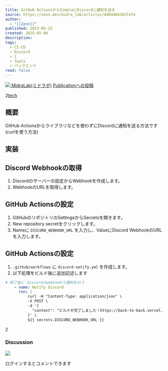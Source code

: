 ```yaml
---
title: GitHub ActionsからSimpleにDiscordに通知を送る
source: https://zenn.dev/midra_lab/articles/d404404365fef4
author:
  - "[[Zenn]]"
published: 2023-05-23
created: 2025-05-06
description: 
tags:
  - CI-CD
  - Discord
  - 1
  - Tools
  - バックエンド
read: false
---
```

[![](https://storage.googleapis.com/zenn-user-upload/avatar/c00b4e0b95.jpeg) MidraLab(ミドラボ)](https://zenn.dev/p/midra_lab) [Publicationへの投稿](https://zenn.dev/faq#what-is-publication)

2[tech](https://zenn.dev/tech-or-idea)

## 概要

GitHub Actionsからライブラリなどを使わずにDiscordに通知を送る方法です(curlを使う方法)

## 実装

## Discord Webhookの取得

1. Discordのサーバーの設定からWebhookを作成します。
2. WebhookのURLを取得します。

## GitHub Actionsの設定

1. GitHubのリポジトリのSettingsからSecretsを開きます。
2. New repository secretをクリックします。
3. Nameに `DISCORD_WEBHOOK_URL` を入力し、ValueにDiscord WebhookのURLを入力します。

## GitHub Actionsの設定

1. `.github/workflows` に `discord-notify.yml` を作成します。
2. 以下処理をビルド後に追加記述します

```yml
# 終了後に discordのwebhookで通知を行う
    - name: Notify Discord
      run: |
          curl -H "Content-Type: application/json" \
          -X POST \
          -d '{
            "content": "ビルドが完了しました！https://back-to-back.vercel.app/"
          }' \
          ${{ secrets.DISCORD_WEBHOOK_URL }}
```

2

### Discussion

![](https://static.zenn.studio/images/drawing/discussion.png)

ログインするとコメントできます